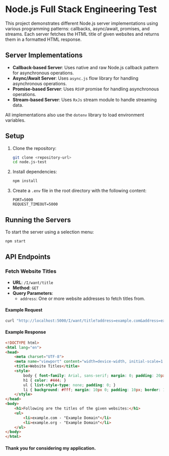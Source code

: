 # Node.js Full Stack Engineering Test

This project demonstrates different Node.js server implementations using various programming patterns: callbacks, async/await, promises, and streams. Each server fetches the HTML title of given websites and returns them in a formatted HTML response.

## Server Implementations

- **Callback-based Server**: Uses native and raw Node.js callback pattern for asynchronous operations.
- **Async/Await Server**: Uses `async.js` flow library for handling asynchronous operations.
- **Promise-based Server**: Uses `RSVP` promise for handling asynchronous operations.
- **Stream-based Server**: Uses `RxJs` stream module to handle streaming data.

All implementations also use the `dotenv` library to load environment variables.

## Setup

1. Clone the repository:
    ```sh
    git clone <repository-url>
    cd node.js-test
    ```

2. Install dependencies:
    ```sh
    npm install
    ```

3. Create a `.env` file in the root directory with the following content:
    ```
    PORT=5000
    REQUEST_TIMEOUT=5000
    ```

## Running the Servers

To start the server using a selection menu:
```sh
npm start
```

## API Endpoints

### Fetch Website Titles

- **URL**: `/I/want/title`
- **Method**: `GET`
- **Query Parameters**:
  - `address`: One or more website addresses to fetch titles from.

#### Example Request

```sh
curl "http://localhost:5000/I/want/title?address=example.com&address=example.org"
```

#### Example Response

```html
<!DOCTYPE html>
<html lang="en">
<head>
    <meta charset="UTF-8">
    <meta name="viewport" content="width=device-width, initial-scale=1.0">
    <title>Website Titles</title>
    <style>
        body { font-family: Arial, sans-serif; margin: 0; padding: 20px; background-color: #f4f4f9; color: #333; }
        h1 { color: #444; }
        ul { list-style-type: none; padding: 0; }
        li { background: #fff; margin: 10px 0; padding: 10px; border: 1px solid #ddd; border-radius: 5px; }
    </style>
</head>
<body>
    <h1>Following are the titles of the given websites:</h1>
    <ul>
        <li>example.com - "Example Domain"</li>
        <li>example.org - "Example Domain"</li>
    </ul>
</body>
</html>
```
#### Thank you for considering my application.

